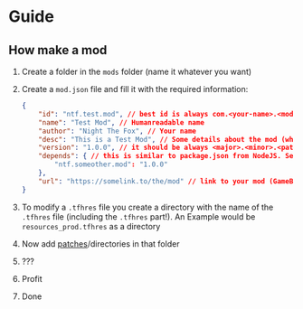# Guide

## How make a mod

1. Create a folder in the `mods` folder (name it whatever you want)
2. Create a `mod.json` file and fill it with the required information:

    ```json
    {
        "id": "ntf.test.mod", // best id is always com.<your-name>.<mod-name>
        "name": "Test Mod", // Humanreadable name
        "author": "Night The Fox", // Your name
        "desc": "This is a Test Mod", // Some details about the mod (what it adds/changes etc)
        "version": "1.0.0", // it should be always <major>.<minor>.<patch>
        "depends": { // this is similar to package.json from NodeJS. See here https://docs.npmjs.com/cli/v6/configuring-npm/package-json#dependencies
            "ntf.someother.mod": "1.0.0"
        },
        "url": "https://somelink.to/the/mod" // link to your mod (GameBanana, website)
    }
    ```

3. To modify a `.tfhres` file you create a directory with the name of the `.tfhres` file (including the `.tfhres` part!). An Example would be `resources_prod.tfhres` as a directory
4. Now add [patches][patch-path]/directories in that folder
5. ???
6. Profit
7. Done

[patch-path]: ./PATCH.md
